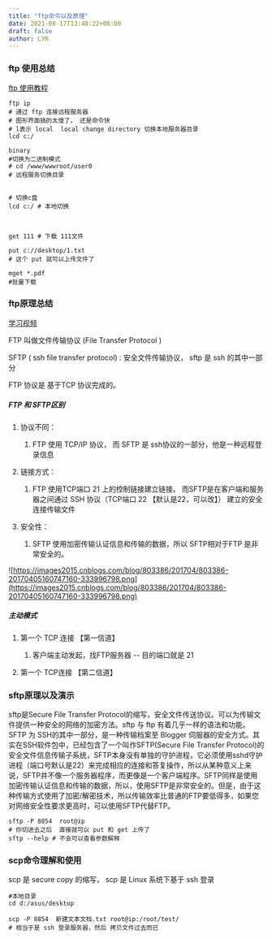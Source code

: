 ```yaml
---
title: "ftp命令以及原理"
date: 2021-08-17T13:48:22+08:00
draft: false
author: LYR
---
```






### ftp 使用总结



[ftp 使用教程](https://www.bilibili.com/video/BV1nA411x7Lb?p=3)





```shell
ftp ip
# 通过 ftp 连接远程服务器
# 图形界面搞的太慢了， 还是命令快
# l表示 local  local change directory 切换本地服务器目录
lcd c:/

binary
#切换为二进制模式
# cd /www/wwwroot/user0
# 远程服务切换目录


# 切换c盘
lcd c:/ # 本地切换



get 111 # 下载 111文件

put c://desktop/1.txt
# 这个 put 就可以上传文件了

mget *.pdf
#批量下载

```







###  ftp原理总结



[学习视频](https://www.bilibili.com/video/BV1hv411A7XL?from=search&seid=7132461697998668697&spm_id_from=333.337.0.0)

FTP 叫做文件传输协议 (File Transfer Protocol )

SFTP  ( ssh file transfer protocol) : 安全文件传输协议， sftp 是 ssh 的其中一部分

FTP 协议是 基于TCP 协议完成的。

#####  FTP 和 SFTP区别

1. 协议不同：

   1. FTP 使用 TCP/IP 协议， 而 SFTP 是 ssh协议的一部分，他是一种远程登录信息

2. 链接方式：

   1. FTP 使用TCP端口 21 上的控制链接建立链接。 而SFTP是在客户端和服务器之间通过 SSH 协议（TCP端口 22 【默认是22，可以改】） 建立的安全连接传输文件

3. 安全性：

   1. SFTP 使用加密传输认证信息和传输的数据，所以 SFTP相对于FTP 是非常安全的。

    





![https://images2015.cnblogs.com/blog/803386/201704/803386-20170405160747160-333996798.png](https://images2015.cnblogs.com/blog/803386/201704/803386-20170405160747160-333996798.png)





##### 主动模式

1. 第一个 TCP 连接 【第一信道】

   1. 客户端主动发起，找FTP服务器 -- 目的端口就是 21

2. 第一个 TCP连接 【第二信道】

   







###  sftp原理以及演示



  sftp是Secure File Transfer Protocol的缩写，安全文件传送协议。可以为传输文件提供一种安全的网络的加密方法。sftp 与 ftp 有着几乎一样的语法和功能。SFTP 为 SSH的其中一部分，是一种传输档案至 Blogger 伺服器的安全方式。其实在SSH软件包中，已经包含了一个叫作SFTP(Secure File Transfer Protocol)的安全文件信息传输子系统，SFTP本身没有单独的守护进程，它必须使用sshd守护进程（端口号默认是22）来完成相应的连接和答复操作，所以从某种意义上来说，SFTP并不像一个服务器程序，而更像是一个客户端程序。SFTP同样是使用加密传输认证信息和传输的数据，所以，使用SFTP是非常安全的。但是，由于这种传输方式使用了加密/解密技术，所以传输效率比普通的FTP要低得多，如果您对网络安全性要求更高时，可以使用SFTP代替FTP。







```shell
sftp -P 8854  root@ip
# 你切进去之后  直接就可以 put 和 get 上传了
sftp --help # 不会可以查看参数解释
```





### scp命令理解和使用



scp 是 secure copy 的缩写， scp 是 Linux 系统下基于 ssh 登录 

```shell
#本地目录
cd d:/asus/desktop

scp -P 8854  新建文本文档.txt root@ip:/root/test/
# 相当于是 ssh 登录服务器，然后 拷贝文件过去而已
```

